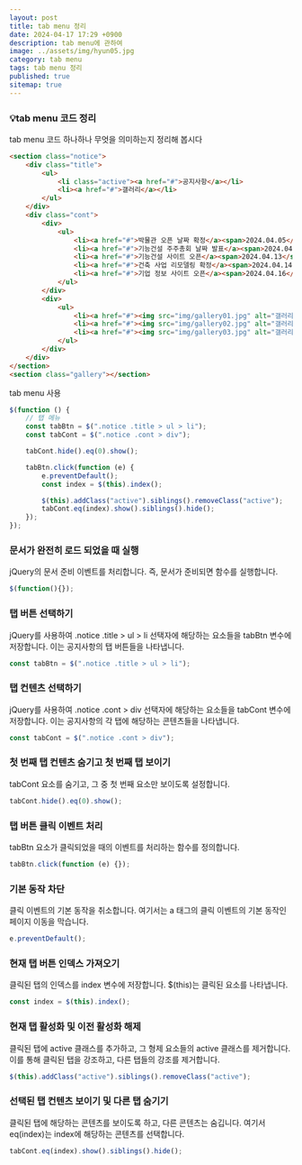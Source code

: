 ```yaml
---
layout: post
title: tab menu 정리
date: 2024-04-17 17:29 +0900
description: tab menu에 관하여
image: ../assets/img/hyun05.jpg
category: tab menu
tags: tab menu 정리
published: true
sitemap: true
---
```


### 💡tab menu 코드 정리

tab menu 코드 하나하나 무엇을 의미하는지 정리해 봅시다

````html
<section class="notice">
    <div class="title">
        <ul>
            <li class="active"><a href="#">공지사항</a></li>
            <li><a href="#">갤러리</a></li>
        </ul>
    </div>
    <div class="cont">
        <div>
            <ul>
                <li><a href="#">박물관 오픈 날짜 확정</a><span>2024.04.05</span></li>
                <li><a href="#">기능건설 주주총회 날짜 발표</a><span>2024.04.08</span></li>
                <li><a href="#">기능건설 사이트 오픈</a><span>2024.04.13</span></li>
                <li><a href="#">건축 사업 리모델링 확정</a><span>2024.04.14</span></li>
                <li><a href="#">기업 정보 사이트 오픈</a><span>2024.04.16</span></li>
            </ul>
        </div>
        <div>
            <ul>
                <li><a href="#"><img src="img/gallery01.jpg" alt="갤러리 오픈"></a></li>
                <li><a href="#"><img src="img/gallery02.jpg" alt="갤러리 오픈"></a></li>
                <li><a href="#"><img src="img/gallery03.jpg" alt="갤러리 오픈"></a></li>
            </ul>
        </div>
    </div>
</section>
<section class="gallery"></section>
````
tab menu 사용
````javascript
$(function () {
    // 탭 메뉴
    const tabBtn = $(".notice .title > ul > li"); 
    const tabCont = $(".notice .cont > div");

    tabCont.hide().eq(0).show();

    tabBtn.click(function (e) {
        e.preventDefault();
        const index = $(this).index();

        $(this).addClass("active").siblings().removeClass("active");
        tabCont.eq(index).show().siblings().hide();
    });
});
````
### 문서가 완전히 로드 되었을 때 실행

jQuery의 문서 준비 이벤트를 처리합니다. 즉, 문서가 준비되면 함수를 실행합니다.

````javascript
$(function(){});
````

### 탭 버튼 선택하기

jQuery를 사용하여 .notice .title > ul > li 선택자에 해당하는 요소들을 tabBtn 변수에 저장합니다. 이는 공지사항의 탭 버튼들을 나타냅니다.

````javascript
const tabBtn = $(".notice .title > ul > li");
````

### 탭 컨텐츠 선택하기

jQuery를 사용하여 .notice .cont > div 선택자에 해당하는 요소들을 tabCont 변수에 저장합니다. 이는 공지사항의 각 탭에 해당하는 콘텐츠들을 나타냅니다.

````javascript
const tabCont = $(".notice .cont > div");
````

### 첫 번째 탭 컨텐츠 숨기고 첫 번째 탭 보이기

tabCont 요소를 숨기고, 그 중 첫 번째 요소만 보이도록 설정합니다.

````javascript
tabCont.hide().eq(0).show();
````

### 탭 버튼 클릭 이벤트 처리

tabBtn 요소가 클릭되었을 때의 이벤트를 처리하는 함수를 정의합니다.

````javascript
tabBtn.click(function (e) {});
````

### 기본 동작 차단

클릭 이벤트의 기본 동작을 취소합니다. 여기서는 a 태그의 클릭 이벤트의 기본 동작인 페이지 이동을 막습니다.

````javascript
e.preventDefault();
````

### 현재 탭 버튼 인덱스 가져오기

클릭된 탭의 인덱스를 index 변수에 저장합니다. $(this)는 클릭된 요소를 나타냅니다.

````javascript
const index = $(this).index();
````

### 현재 탭 활성화 및 이전 활성화 해제

클릭된 탭에 active 클래스를 추가하고, 그 형제 요소들의 active 클래스를 제거합니다. 이를 통해 클릭된 탭을 강조하고, 다른 탭들의 강조를 제거합니다.

````javascript
$(this).addClass("active").siblings().removeClass("active");
````

### 선택된 탭 컨텐츠 보이기 및 다른 탭 숨기기

클릭된 탭에 해당하는 콘텐츠를 보이도록 하고, 다른 콘텐츠는 숨깁니다. 여기서 eq(index)는 index에 해당하는 콘텐츠를 선택합니다.

````javascript
tabCont.eq(index).show().siblings().hide();
````
